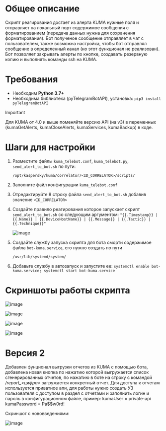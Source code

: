 # Общее описание
Скрипт реагирования достает из алерта KUMA нужные поля и отправляет на локальный порт содержимое сообщения с форматированием (передача данных нужна для сохранения форматирования). Бот полученое сообщение отправляет в чат с пользователем, также возможна настройка, чтобы бот отправлял сообщение в определенный канал (но этот функционал не реализован). Бот позволяет закрывать алерты по кнопке, создавать резервную копию и выполнять команды ssh на KUMA.

# Требования
- Необходим **Python 3.7+**
- Необходима библиотека (pyTelegramBotAPI), установка: `pip3 install pyTelegramBotAPI`

> [!IMPORTANT]  
> Для KUMA от 4.0 и выше поменяйте версию API (на v3) в переменных (kumaGetAlerts, kumaCloseAlerts, kumaServices, kumaBackup) в коде.

# Шаги для настройки
1. Разместите файлы `kuma_telebot.conf`, `kuma_telebot.py`, `send_alert_to_bot.sh` по пути:
   ```console
   /opt/kaspersky/kuma/correlator/<ID_CORRELATOR>/scripts/
   ```
2. Заполните файл конфигурации `kuma_telebot.conf`
3. Отредактируйте 8 строку файла `send_alert_to_bot.sh` добавив значение `<ID_CORRELATOR>`
4. Создайте правило реагирования которое запускает скрипт `send_alert_to_bot.sh` со следующим аргументом:
   `"{{.Timestamp}} | {{.Name}} | {{.DeviceHostName}} | {{.Message}} | {{.Tactic}} | {{.Technique}}"`
   
   ![image](https://github.com/user-attachments/assets/3fbcdff2-52ea-4006-a33b-ca81a51a102b)

5. Создайте службу запуска скрипта для бота сморти содержимое файла `bot-kuma.service`, его нужно создать по пути
   ```console
   /usr/lib/systemd/system/
   ```
6. Добавьте службу в автозапуск и запустите ее: `systemctl enable bot-kuma.service; systemctl start bot-kuma.service`

# Скриншоты работы скрипта
![image](https://github.com/borross/kuma_telebot/assets/39199196/379a4b1d-44b5-443a-9117-f82d81a8b174)

![image](https://github.com/borross/kuma_telebot/assets/39199196/c1fbdc5c-2828-45cf-ac90-5fa5be1a99d0)

![image](https://github.com/borross/kuma_telebot/assets/39199196/c6d23989-c6d6-4e54-b98b-6107fd713c38)

![image](https://github.com/borross/kuma_telebot/assets/39199196/2ae40c6d-6278-4ada-8600-afe5433baa08)

# Версия 2
Добавлен фунционал выгрузки отчетов из KUMA с помощью бота, добавлена новая кнопка по нажатию которой выгружается список сгенерированных отчетов, по нажатию в боте на строку с командой */report_<цифра>* загружается конкретный отчет. Для доступа к отчетам используется приватное апи, для работы нужно создать УЗ пользователя с доступом в раздел с отчетами и заполнить логин и пароль в конфигурационном файле, пример: kumaUser = private-api
kumaPassword = Pa$$w0rd!

Скриншот с нововведениями:

![image](https://github.com/borross/kuma_telebot/assets/39199196/b7fcb51e-e029-4b8d-a00b-00004c650a38)
